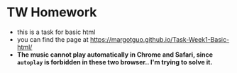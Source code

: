 # TW Homework

* this is a task for basic html
* you can find the page at https://margotguo.github.io/Task-Week1-Basic-html/
* **The music cannot play automatically in Chrome and Safari, since `autoplay` is forbidden in these two browser.. I'm trying to solve it.**
